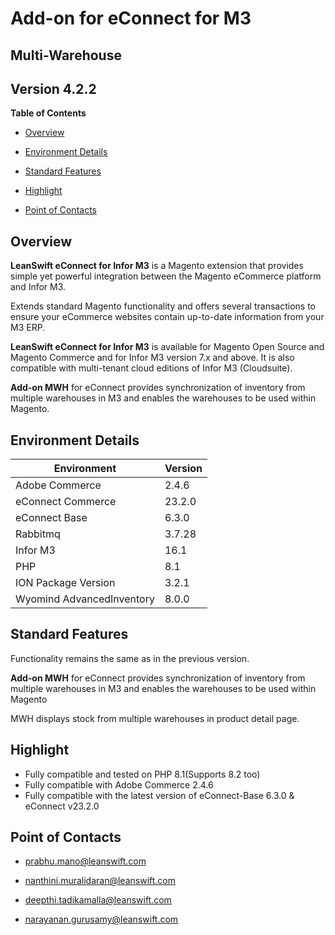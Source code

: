 Add-on for eConnect for M3
==========================

Multi-Warehouse
---------------

Version 4.2.2
-------------

**Table of Contents**

- [Overview](#overview)

- [Environment Details](#environment-details)

- [Standard Features](#standard-features)

- [Highlight](#highlight)

- [Point of Contacts](#point-of-contacts)

Overview
--------

**LeanSwift eConnect for Infor M3** is a Magento extension that provides simple
yet powerful integration between the Magento eCommerce platform and Infor M3.

Extends standard Magento functionality and offers several transactions to ensure
your eCommerce websites contain up-to-date information from your M3 ERP.

**LeanSwift eConnect for Infor M3** is available for Magento Open Source and
Magento Commerce and for Infor M3 version 7.x and above. It is also compatible
with multi-tenant cloud editions of Infor M3 (Cloudsuite).

**Add-on MWH** for eConnect provides synchronization of inventory from multiple
warehouses in M3 and enables the warehouses to be used within Magento.

Environment Details
-------------------

| **Environment**          | **Version** |
|--------------------------|-------------|
| Adobe Commerce           | 2.4.6       |
| eConnect Commerce        | 23.2.0      |
| eConnect Base            | 6.3.0       |
| Rabbitmq                 | 3.7.28      |
| Infor M3                 | 16.1        |
| PHP                      | 8.1         |
| ION Package Version      | 3.2.1       |
| Wyomind AdvancedInventory | 8.0.0      |

Standard Features
-----------------

Functionality remains the same as in the previous version.

**Add-on MWH** for eConnect provides synchronization of inventory from multiple
warehouses in M3 and enables the warehouses to be used within Magento

MWH displays stock from multiple warehouses in product detail page.

Highlight
---------
- Fully compatible and tested on PHP 8.1(Supports 8.2 too)
- Fully compatible with Adobe Commerce 2.4.6
- Fully compatible with the latest version of eConnect-Base 6.3.0 & eConnect v23.2.0


Point of Contacts
-----------------

-   <prabhu.mano@leanswift.com>

-   <nanthini.muralidaran@leanswift.com>

-   [deepthi.tadikamalla\@leanswift.com](mailto:deepthi@leanswift.com)

-   <narayanan.gurusamy@leanswift.com>

